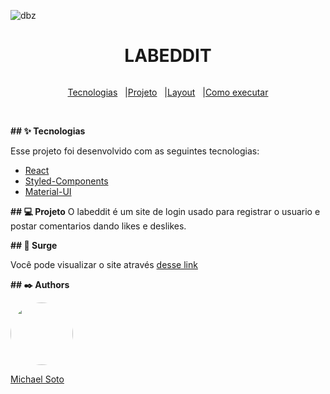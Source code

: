 
 ![dbz](https://user-images.githubusercontent.com/67668995/168447735-83897f2f-b382-4465-8821-eab0a53634ab.png)

<h1 align="center">
LABEDDIT
</h1>


 

  
<div style="display:flex; justify-content:center;" >

<a href="#-tecnologias">Tecnologias</a>   |

<a href="#-projeto">Projeto</a>   |

<a href="#-layout">Layout</a>   |

<a href="#-como-executar">Como executar</a>
</div>
<br>

**## ✨ Tecnologias**

Esse projeto foi desenvolvido com as seguintes tecnologias:

- [React](https://pt-br.reactjs.org/)
- [Styled-Components](https://styled-components.com/)
- [Material-UI](https://v4.mui.com)

**## 💻 Projeto**
O labeddit é um site de login usado para registrar o usuario e postar comentarios dando likes e deslikes.


**## 👀 Surge**

Você pode visualizar o site  através [desse link](http://labeddit-michaelsoto.surge.sh)



**## ✒️ Authors**

 <img src='https://github.com/nicksoto1.png' style="border-radius: 50%;"  width="100px;" /> 



 [Michael Soto](https://github.com/nicksoto1)                               
